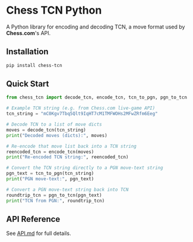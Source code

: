 # Chess TCN Python

A Python library for encoding and decoding TCN, a move format used by **Chess.com**'s API.

## Installation

```bash
pip install chess-tcn
```

## Quick Start

```python
from chess_tcn import decode_tcn, encode_tcn, tcn_to_pgn, pgn_to_tcn

# Example TCN string (e.g. from Chess.com live‐game API)
tcn_string = "mC0Kgv7Tbq5Qlt9IqHT7cM1TMFWOHs2MFwZRfm6Eeg"

# Decode TCN to a list of move dicts
moves = decode_tcn(tcn_string)
print("Decoded moves (dicts):", moves)

# Re-encode that move list back into a TCN string
reencoded_tcn = encode_tcn(moves)
print("Re-encoded TCN string:", reencoded_tcn)

# Convert the TCN string directly to a PGN move-text string
pgn_text = tcn_to_pgn(tcn_string)
print("PGN move-text:", pgn_text)

# Convert a PGN move-text string back into TCN
roundtrip_tcn = pgn_to_tcn(pgn_text)
print("TCN from PGN:", roundtrip_tcn)
```

## API Reference

See [API.md](API.md) for full details.

